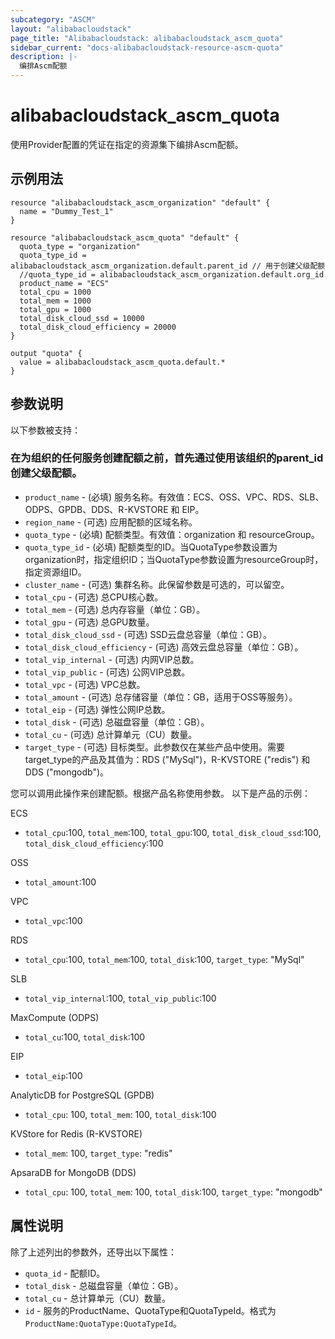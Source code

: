 ```yaml
---
subcategory: "ASCM"
layout: "alibabacloudstack"
page_title: "Alibabacloudstack: alibabacloudstack_ascm_quota"
sidebar_current: "docs-alibabacloudstack-resource-ascm-quota"
description: |-
  编排Ascm配额
---
```


# alibabacloudstack_ascm_quota

使用Provider配置的凭证在指定的资源集下编排Ascm配额。

## 示例用法

```
resource "alibabacloudstack_ascm_organization" "default" {
  name = "Dummy_Test_1"
}

resource "alibabacloudstack_ascm_quota" "default" {
  quota_type = "organization"
  quota_type_id = alibabacloudstack_ascm_organization.default.parent_id // 用于创建父级配额
  //quota_type_id = alibabacloudstack_ascm_organization.default.org_id
  product_name = "ECS"
  total_cpu = 1000
  total_mem = 1000
  total_gpu = 1000
  total_disk_cloud_ssd = 10000
  total_disk_cloud_efficiency = 20000
}

output "quota" {
  value = alibabacloudstack_ascm_quota.default.*
}
```

## 参数说明

以下参数被支持：
### 在为组织的任何服务创建配额之前，首先通过使用该组织的parent_id创建父级配额。

* `product_name` - (必填) 服务名称。有效值：ECS、OSS、VPC、RDS、SLB、ODPS、GPDB、DDS、R-KVSTORE 和 EIP。
* `region_name` - (可选) 应用配额的区域名称。
* `quota_type` - (必填) 配额类型。有效值：organization 和 resourceGroup。
* `quota_type_id` - (必填) 配额类型的ID。当QuotaType参数设置为organization时，指定组织ID；当QuotaType参数设置为resourceGroup时，指定资源组ID。
* `cluster_name` - (可选) 集群名称。此保留参数是可选的，可以留空。
* `total_cpu` - (可选) 总CPU核心数。
* `total_mem` - (可选) 总内存容量（单位：GB）。
* `total_gpu` - (可选) 总GPU数量。
* `total_disk_cloud_ssd` - (可选) SSD云盘总容量（单位：GB）。
* `total_disk_cloud_efficiency` - (可选) 高效云盘总容量（单位：GB）。
* `total_vip_internal` - (可选) 内网VIP总数。
* `total_vip_public` - (可选) 公网VIP总数。
* `total_vpc` - (可选) VPC总数。
* `total_amount` - (可选) 总存储容量（单位：GB，适用于OSS等服务）。
* `total_eip` - (可选) 弹性公网IP总数。
* `total_disk` - (可选) 总磁盘容量（单位：GB）。
* `total_cu` - (可选) 总计算单元（CU）数量。
* `target_type` - (可选) 目标类型。此参数仅在某些产品中使用。需要target_type的产品及其值为：RDS ("MySql")，R-KVSTORE ("redis") 和 DDS ("mongodb")。

您可以调用此操作来创建配额。根据产品名称使用参数。
以下是产品的示例：

ECS

* `total_cpu`:100, `total_mem`:100, `total_gpu`:100, `total_disk_cloud_ssd`:100, `total_disk_cloud_efficiency`:100

OSS

* `total_amount`:100


VPC

* `total_vpc`:100

RDS

* `total_cpu`:100, `total_mem`:100, `total_disk`:100, `target_type`: "MySql"

SLB

* `total_vip_internal`:100, `total_vip_public`:100

MaxCompute (ODPS)

* `total_cu`:100, `total_disk`:100

EIP

* `total_eip`:100

AnalyticDB for PostgreSQL (GPDB)

* `total_cpu`: 100, `total_mem`: 100, `total_disk`:100

KVStore for Redis (R-KVSTORE)

* `total_mem`: 100, `target_type`: "redis"

ApsaraDB for MongoDB (DDS)

* `total_cpu`: 100, `total_mem`: 100, `total_disk`:100, `target_type`: "mongodb"

## 属性说明

除了上述列出的参数外，还导出以下属性：

* `quota_id` - 配额ID。
* `total_disk` - 总磁盘容量（单位：GB）。
* `total_cu` - 总计算单元（CU）数量。
* `id` - 服务的ProductName、QuotaType和QuotaTypeId。格式为 `ProductName:QuotaType:QuotaTypeId`。